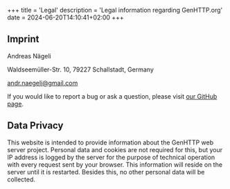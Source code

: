 ﻿+++
title = 'Legal'
description = 'Legal information regarding GenHTTP.org'
date = 2024-06-20T14:10:41+02:00
+++

## Imprint

Andreas Nägeli

Waldseemüller-Str. 10, 79227 Schallstadt, Germany

andr.naegeli@gmail.com

If you would like to report a bug or ask a question, please visit [our GitHub page](https://github.com/Kaliumhexacyanoferrat/GenHTTP/issues/new/choose).

## Data Privacy

This website is intended to provide information about the GenHTTP web server project. Personal data and cookies are not required for this, but
your IP address is logged by the server for the purpose of technical operation with every request sent by your browser. This information will
reside on the server until it is restarted. Besides this, no other personal data will be collected.
